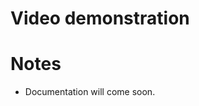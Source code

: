 Video demonstration
========================
Notes
========================
* Documentation will come soon.